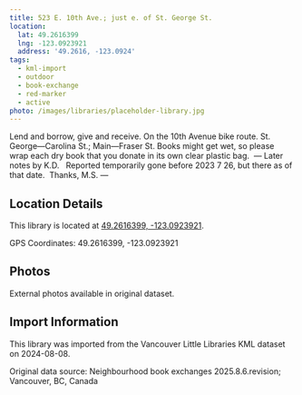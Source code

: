 ```yaml
---
title: 523 E. 10th Ave.; just e. of St. George St.
location:
  lat: 49.2616399
  lng: -123.0923921
  address: '49.2616, -123.0924'
tags:
  - kml-import
  - outdoor
  - book-exchange
  - red-marker
  - active
photo: /images/libraries/placeholder-library.jpg
---
```

Lend and borrow, give and receive.
On the 10th Avenue bike route.
St. George—Carolina St.; Main—Fraser St. 
Books might get wet, so please wrap each dry book that you donate in its own clear plastic bag. 
— Later notes by K.D.   Reported temporarily gone before 2023 7 26, but there as of that date.  Thanks, M.S.
—

## Location Details

This library is located at [49.2616399, -123.0923921](https://www.google.com/maps?q=49.2616399,-123.0923921).

GPS Coordinates: 49.2616399, -123.0923921

## Photos

External photos available in original dataset.

## Import Information

This library was imported from the Vancouver Little Libraries KML dataset on 2024-08-08.

Original data source: Neighbourhood book exchanges 2025.8.6.revision; Vancouver, BC, Canada
